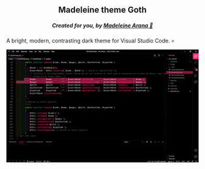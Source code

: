 

<h2 align="center">Madeleine theme Goth</h2>
<h5 align="center">Created for you, by <a href="https://github.com/madelynArana">Madeleine Arana 🌙</a></h5>

A bright, modern, contrasting dark theme for Visual Studio Code. 💀


![Alt text](images/text_editor.png "text editor")